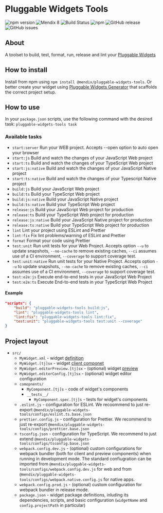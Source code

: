 # Pluggable Widgets Tools

![npm version](https://badge.fury.io/js/%40mendix%2Fpluggable-widgets-tools.svg)
![Mendix 8](https://img.shields.io/badge/mendix-8.0.0-brightgreen.svg)
![Build Status](https://travis-ci.org/mendix/widgets-resources.svg?branch=master)
![npm](https://img.shields.io/npm/dm/@mendix/pluggable-widgets-tools)
![GitHub release](https://img.shields.io/github/release/mendix/widgets-resources)
![GitHub issues](https://img.shields.io/github/issues/mendix/widgets-resources)

## About

A toolset to build, test, format, run, release and lint your [Pluggable Widgets](https://docs.mendix.com/apidocs-mxsdk/apidocs/pluggable-widgets)

## How to install

Install from npm using `npm install @mendix/pluggable-widgets-tools`. Or better create your widget using [Pluggable Widgets Generator](https://www.npmjs.com/package/@mendix/generator-widget) that scaffolds the correct project setup.

## How to use

In your `package.json` scripts, use the following command with the desired task: `pluggable-widgets-tools task`

### Available tasks

-   `start:server` Run your WEB project. Accepts --open option to auto open your browser
-   `start:js` Build and watch the changes of your JavaScript Web project
-   `start:ts` Build and watch the changes of your TypeScript Web project
-   `start:js:native` Build and watch the changes of your JavaScript Native project
-   `start:ts:native` Build and watch the changes of your Typescript Native project
-   `build:js` Build your JavaScript Web project
-   `build:ts` Build your TypeScript Web project
-   `build:js:native` Build your JavaScript Native project
-   `build:ts:native` Build your TypeScript Web project
-   `release:js` Build your JavaScript Web project for production
-   `release:ts` Build your TypeScript Web project for production
-   `release:js:native` Build your JavaScript Native project for production
-   `release:ts:native` Build your TypeScript Web project for production
-   `lint` Lint your project using ESLint and Prettier
-   `lint:fix` Fix lint problems/warning of ESLint and Prettier
-   `format` Format your code using Prettier
-   `test:unit` Run unit tests for your Web Project. Accepts option `--u` to update snapshots, `--no-cache` to remove existing caches, `--ci` assumes use of a CI environment, `--coverage` to support coverage test.
-   `test:unit:native` Run unit tests for your Native Project. Accepts option `--u` to update snapshots, `--no-cache` to remove existing caches, `--ci` assumes use of a CI environment, `--coverage` to support coverage test.
-   `test:e2e:js` Execute end-to-end tests in your JavaScript Web Project
-   `test:e2e:ts` Execute End-to-end tests in your TypeScript Web Project

#### Example

```json
"scripts": {
    "build": "pluggable-widgets-tools build:js",
    "lint": "pluggable-widgets-tools lint",
    "lint:fix": "pluggable-widgets-tools lint:fix",
    "test:unit": "pluggable-widgets-tools test:unit --coverage"
}
```

## Project layout

-   `src/`
    -   `MyWidget.xml` - widget [definition](https://docs.mendix.com/apidocs-mxsdk/apidocs/property-types-pluggable-widgets)
    -   `MyWidget.[tj]sx` - widget [client componet](https://docs.mendix.com/apidocs-mxsdk/apidocs/client-apis-for-pluggable-widgets)
    -   `MyWidget.editorPreview.[tj]sx` - (optional) widget [preview](https://docs.mendix.com/apidocs-mxsdk/apidocs/studio-apis-for-pluggable-widgets)
    -   `MyWidget.editorConfig.[tj]sx` - (optional) widget editor configuration
    -   `comopnents/`
        -   `MyComponent.[tj]s` - code of widget's components
        -   `__tests__/`
            -   `MyComponent.spec.[tj]s` - tests for widget's components
    -   `.eslint.js` - configuration for ESLint. We recoommend to just re-export `@mendix/pluggable-widgets-tools/configs/eslint.ts.base.json`
    -   `prettier.config.js` - configuration for Prettier. We recommend to just re-export `@mendix/pluggable-widgets-tools/configs/prettier.base.json`
    -   `tsconfig.json` - configuration for TypeScript. We recommend to just extend `@mendix/pluggable-widgets-tools/configs/tsconfig.base.json`
    -   `webpack.config.dev.js` - (optional) custom configurations for webpack bundler (both for client and preview components) when running in development mode. The standard confiugration can be imported from `@mendix/pluggable-widgets-tools/configs/webpack.config.dev.js` for web and from `@mendix/pluggable-widgets-tools/configs/webpack.native.config.js` for native apps.
    -   `webpack.config.prod.js` - (optional) custom configuration for webpack bundler in release mode.
    -   `package.json` - widget package definitions, inluding its dependencies, scripts, and basic configuration (`widgetName` and `config.projectPath` in particular)
